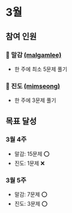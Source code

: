 # 3월

## 참여 인원

### 🎱 말감 [(malgamlee)](https://github.com/malgamlee)

- 한 주에 최소 5문제 풀기

### 🧶 진도 [(mimseong)](https://github.com/mimseong)

- 한 주에 3문제 풀기

## 목표 달성

### 3월 4주

- 말감: 15문제 ⭕️
- 진도: 1문제 ❌

### 3월 5주

- 말감: 7문제 ⭕️
- 진도: 3문제 ⭕️